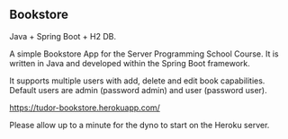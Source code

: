 ## Bookstore
Java + Spring Boot + H2 DB.

A simple Bookstore App for the Server Programming School Course. It is written in Java and developed within the Spring Boot framework.

It supports multiple users with add, delete and edit book capabilities. Default users are admin (password admin) and user (password user).

https://tudor-bookstore.herokuapp.com/

Please allow up to a minute for the dyno to start on the Heroku server.
